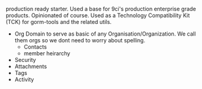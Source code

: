 production ready starter. Used a base for 9ci's production enterprise grade products.
Opinionated of course. Used as a Technology Compatibility Kit (TCK) for gorm-tools and the related utils. 

- Org Domain to serve as basic of any Organisation/Organization. We call them orgs so we dont need to worry about spelling. 
  - Contacts 
  - member heirarchy
- Security
- Attachments
- Tags
- Activity
